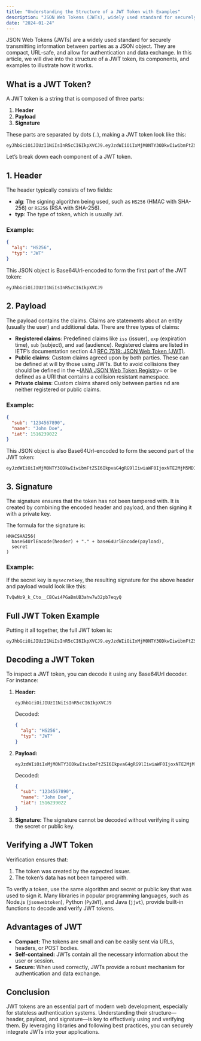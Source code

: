 ```yaml
---
title: "Understanding the Structure of a JWT Token with Examples"
description: "JSON Web Tokens (JWTs), widely used standard for securely transmitting information between parties."
date: "2024-01-24"
---
```


JSON Web Tokens (JWTs) are a widely used standard for securely transmitting information between parties as a JSON object. They are compact, URL-safe, and allow for authentication and data exchange. In this article, we will dive into the structure of a JWT token, its components, and examples to illustrate how it works.

## What is a JWT Token?

A JWT token is a string that is composed of three parts:

1. **Header**
2. **Payload**
3. **Signature**

These parts are separated by dots (`.`), making a JWT token look like this:

```
eyJhbGciOiJIUzI1NiIsInR5cCI6IkpXVCJ9.eyJzdWIiOiIxMjM0NTY3ODkwIiwibmFtZSI6IkpvaG4gRG9lIiwiaWF0IjoxNTE2MjM5MDIyfQ.SflKxwRJSMeKKF2QT4fwpMeJf36POk6yJV_adQssw5c
```

Let’s break down each component of a JWT token.

## 1. Header

The header typically consists of two fields:

- **alg**: The signing algorithm being used, such as `HS256` (HMAC with SHA-256) or `RS256` (RSA with SHA-256).
- **typ**: The type of token, which is usually `JWT`.

### Example:
```json
{
  "alg": "HS256",
  "typ": "JWT"
}
```

This JSON object is Base64Url-encoded to form the first part of the JWT token:
```
eyJhbGciOiJIUzI1NiIsInR5cCI6IkpXVCJ9
```

## 2. Payload

The payload contains the claims. Claims are statements about an entity (usually the user) and additional data. There are three types of claims:

- **Registered claims**: Predefined claims like `iss` (issuer), `exp` (expiration time), `sub` (subject), and `aud` (audience). Registered claims are listed in IETF’s documentation section 4.1 [RFC 7519: JSON Web Token \(JWT\)](https://www.rfc-editor.org/rfc/rfc7519.html#section-4.1).
- **Public claims**: Custom claims agreed upon by both parties. These can be defined at will by those using JWTs. But to avoid collisions they should be defined in the ~[IANA JSON Web Token Registry](https://www.iana.org/assignments/jwt/jwt.xhtml)~ or be defined as a URI that contains a collision resistant namespace.
- **Private claims**: Custom claims shared only between parties nd are neither registered or public claims.

### Example:
```json
{
  "sub": "1234567890",
  "name": "John Doe",
  "iat": 1516239022
}
```

This JSON object is also Base64Url-encoded to form the second part of the JWT token:
```
eyJzdWIiOiIxMjM0NTY3ODkwIiwibmFtZSI6IkpvaG4gRG9lIiwiaWF0IjoxNTE2MjM5MDIyfQ
```

## 3. Signature

The signature ensures that the token has not been tampered with. It is created by combining the encoded header and payload, and then signing it with a private key.

The formula for the signature is:
```
HMACSHA256(
  base64UrlEncode(header) + "." + base64UrlEncode(payload),
  secret
)
```

### Example:
If the secret key is `mysecretkey`, the resulting signature for the above header and payload would look like this:
```
TvQwNo9_k_Cto__CBCwi4PGaBmUB3ahw7w32pb7eqyQ
```

## Full JWT Token Example

Putting it all together, the full JWT token is:
```
eyJhbGciOiJIUzI1NiIsInR5cCI6IkpXVCJ9.eyJzdWIiOiIxMjM0NTY3ODkwIiwibmFtZSI6IkpvaG4gRG9lIiwiaWF0IjoxNTE2MjM5MDIyfQ.TvQwNo9_k_Cto__CBCwi4PGaBmUB3ahw7w32pb7eqyQ
```

## Decoding a JWT Token

To inspect a JWT token, you can decode it using any Base64Url decoder. For instance:

1. **Header:**
   ```
   eyJhbGciOiJIUzI1NiIsInR5cCI6IkpXVCJ9
   ```
   Decoded:
   ```json
   {
     "alg": "HS256",
     "typ": "JWT"
   }
   ```

2. **Payload:**
   ```
   eyJzdWIiOiIxMjM0NTY3ODkwIiwibmFtZSI6IkpvaG4gRG9lIiwiaWF0IjoxNTE2MjM5MDIyfQ
   ```
   Decoded:
   ```json
   {
     "sub": "1234567890",
     "name": "John Doe",
     "iat": 1516239022
   }
   ```

3. **Signature:**
   The signature cannot be decoded without verifying it using the secret or public key.

## Verifying a JWT Token

Verification ensures that:

1. The token was created by the expected issuer.
2. The token’s data has not been tampered with.

To verify a token, use the same algorithm and secret or public key that was used to sign it. Many libraries in popular programming languages, such as Node.js (`jsonwebtoken`), Python (`PyJWT`), and Java (`jjwt`), provide built-in functions to decode and verify JWT tokens.

## Advantages of JWT

- **Compact:** The tokens are small and can be easily sent via URLs, headers, or POST bodies.
- **Self-contained:** JWTs contain all the necessary information about the user or session.
- **Secure:** When used correctly, JWTs provide a robust mechanism for authentication and data exchange.

## Conclusion

JWT tokens are an essential part of modern web development, especially for stateless authentication systems. Understanding their structure—header, payload, and signature—is key to effectively using and verifying them. By leveraging libraries and following best practices, you can securely integrate JWTs into your applications.

